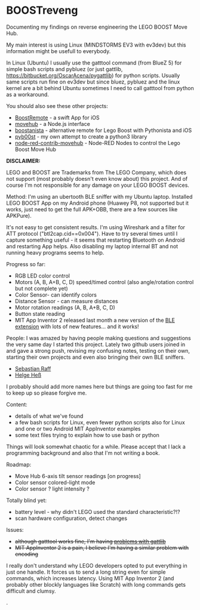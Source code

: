 # BOOSTreveng

Documenting my findings on reverse engineering the LEGO BOOST Move Hub.

My main interest is using Linux (MINDSTORMS EV3 with ev3dev) but this information might be usefull to everybody.

In Linux (Ubuntu) I usually use the gatttool command (from BlueZ 5) for simple bash scripts and pybluez (or just gattlib, https://bitbucket.org/OscarAcena/pygattlib) for python scripts. Usually same scripts run fine on ev3dev but since bluez, pybluez
and the linux kernel are a bit behind Ubuntu sometimes I need to call gatttool from python as a workaround.

You should also see these other projects:
- [BoostRemote](https://github.com/bricklife/BoostRemote) - a swift App for iOS
- [movehub](https://github.com/hobbyquaker/node-movehub) - a Node.js interface
- [boostanista](https://github.com/mithrendal/boostanista) - alternative remote for Lego Boost with Pythonista and iOS
- [pyb00st](https://github.com/JorgePe/pyb00st) - my own attempt to create a python3 library
- [node-red-contrib-movehub](https://flows.nodered.org/node/node-red-contrib-movehub) - Node-RED Nodes to control the Lego Boost Move Hub

**DISCLAIMER:**

LEGO and BOOST are Trademarks from The LEGO Company, which does not support (most probably doesn't even know about) this project.
And of course I'm not responsible for any damage on your LEGO BOOST devices.

Method:
I'm using an ubertooth BLE sniffer with my Ubuntu laptop. Installed LEGO BOOST App on my Android phone (Huawey P8, not supported but it works, just need to get the full APK+OBB, there are a few sources like APKPure).

It's not easy to get consistent results. I'm using Wireshark and a filter for ATT protocol ("btl2cap.cid==0x004"). Have to try several times until I capture something useful - it seems that restarting Bluetooth on Android and restarting App helps. Also disabling my laptop internal BT and not running heavy programs seems to help.

Progress so far:
- RGB LED color control
- Motors (A, B, A+B, C, D) speed/timed control (also angle/rotation control but not complete yet)
- Color Sensor- can identify colors
- Distance Sensor - can measure distances
- Motor rotation readings (A, B, A+B, C, D)
- Button state reading
- MIT App Inventor 2 released last month a new version of the [BLE extension](http://iot.appinventor.mit.edu/assets/resources/edu.mit.appinventor.ble.aix) with lots of new features... and it works!

People:
I was amazed by having people making questions and suggestions the very same day I started this project.
Lately two github users joined in and gave a strong push, revising my confusing notes, testing on their own,
starting their own projects and even also bringing their own BLE sniffers.
- [Sebastian Raff](https://github.com/hobbyquaker)
- [Helge Heß](https://github.com/helje5)

I probably should add more names here but things are going too fast for me to keep up so please forgive me.

Content:
- details of what we've found
- a few bash scripts for Linux, even fewer python scripts also for Linux and one or two Android MIT AppInventor examples
- some text files trying to explain how to use bash or python

Things will look somewhat chaotic for a while. Please accept that I lack a programming background and also that I'm not writing a book.

Roadmap:
- Move Hub 6-axis tilt sensor readings [on progress]
- Color sensor colored-light mode
- Color sensor ? light intensity ?

Totally blind yet:
- battery level - why didn't LEGO used the standard characteristic?!?
- scan hardware configuration, detect changes

Issues:
- ~~although gatttool works fine, I'm having [problems with gattlib](https://github.com/JorgePe/BOOSTreveng/issues/4)~~
- ~~MIT AppInventor 2  is a pain, I believe I'm having a similar problem with encoding~~

I really don't understand why LEGO developers opted to put everything in just one handle. It forces us to send a long string even for simple commands, which increases latency. Using MIT App Inventor 2 (and probably other blockly languages like Scratch) with long commands gets difficult and clumsy.

. 
